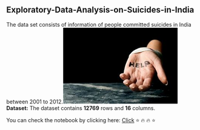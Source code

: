 ## Exploratory-Data-Analysis-on-Suicides-in-India
The data set consists of information of people committed suicides in India between 2001 to 2012.![enter image description here](https://github.com/Tk8191/Exploratory-Data-Analysis-on-Suicides-in-India/blob/main/img1.jpg?raw=true)
 **Dataset:**
The dataset  contains **12769** rows and **16** columns.

You can check the notebook by clicking here:
[Click](https://github.com/Tk8191/Exploratory-Data-Analysis-on-Suicides-in-India/blob/main/EDA%20on%20Suicides%20in%20India.ipynb)
:star: :fire: :fire: :star:
